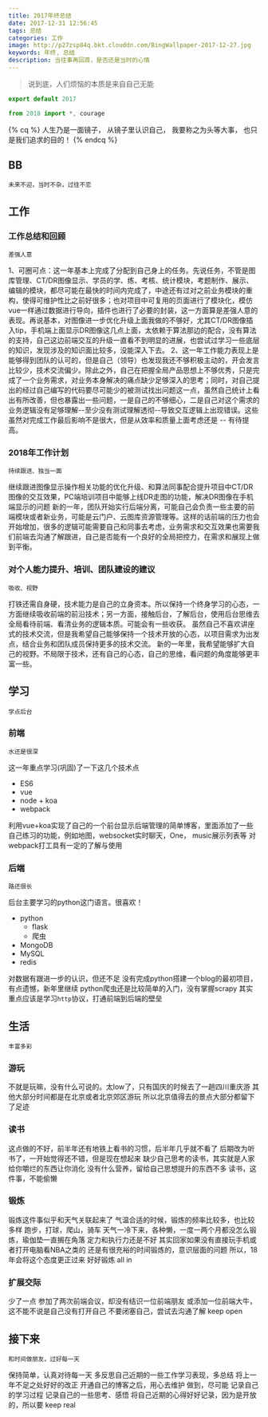 ```yaml
---
title: 2017年终总结
date: 2017-12-31 12:56:45
tags: 总结
categories: 工作
image: http://p27zsp84q.bkt.clouddn.com/BingWallpaper-2017-12-27.jpg
keywords: 年终, 总结
description: 当往事再回首，是否还是当时的心情
---
```


> 说到底，人们烦恼的本质是来自自己无能

<!-- more -->

```js NewYear
export default 2017

from 2018 import *, courage

```

{% cq %}
人生乃是一面镜子，
从镜子里认识自己，
我要称之为头等大事，
也只是我们追求的目的！
{% endcq %}

## BB

    未来不迎，当时不杂，过往不恋

## 工作

### 工作总结和回顾

    差强人意

1、可圈可点：这一年基本上完成了分配到自己身上的任务。先说任务，不管是图库管理、CT/DR图像显示、学员的学、练、考核、统计模块，考题制作、展示、编辑的模块，都尽可能在最快的时间内完成了，中途还有过对之前业务模块的重构，使得可维护性比之前好很多；也对项目中可复用的页面进行了模块化，模仿vue一样通过数据进行导向，插件也进行了必要的封装，这一方面算是差强人意的表现。再说基本，对图像进一步优化升级上面我做的不够好，尤其CT/DR图像插入tip，手机端上面显示DR图像这几点上面，太依赖于算法那边的配合，没有算法的支持，自己这边前端交互的升级一直看不到明显的进展，也尝试过学习一些底层的知识，发现涉及的知识面比较多，没能深入下去。
2、这一年工作能力表现上是能够得到团队的认可的，但是自己（领导）也发现我还不够积极主动的，开会发言比较少，技术交流偏少。除此之外，自己在把握全局产品思想上不够优秀，只是完成了一个业务需求，对业务本身解决的痛点缺少足够深入的思考；同时，对自己提出的经过自己编写的代码要尽可能少的被测试找出问题这一点，虽然自己统计上看出有所改善，但也暴露出一些问题，一是自己的不够细心，二是自己对这个需求的业务逻辑没有足够理解--至少没有测试理解透彻--导致交互逻辑上出现错误。这些虽然对完成工作最后影响不是很大，但是从效率和质量上面考虑还是 -- 有待提高。

### 2018年工作计划

    持续跟进、独当一面

继续跟进图像显示操作相关功能的优化升级、和算法同事配合提升项目中CT/DR图像的交互效果，PC端培训项目中能够上线DR走图的功能，解决DR图像在手机端显示的问题
新的一年，团队开始实行后端分离，可能自己会负责一些主要的前端模块或者新业务，可能是云门户、云图库资源管理等。这样的话前端的压力也会开始增加，很多的逻辑可能需要自己和同事去考虑，业务需求和交互效果也需要我们前端去沟通了解跟进，自己是否能有一个良好的全局把控力，在需求和展现上做到平衡。

### 对个人能力提升、培训、团队建设的建议

    吸收、视野

打铁还需自身硬，技术能力是自己的立身资本。所以保持一个终身学习的心态，一方面继续吸收前端的前沿技术；另一方面，接触后台，了解后台，使用后台思维去全局看待前端、看清业务的逻辑本质。可能会有一些收获。
虽然自己不喜欢讲座式的技术交流，但是我希望自己能够保持一个技术开放的心态，以项目需求为出发点，结合业务和团队成员保持更多的技术交流。
新的一年里，我希望能够扩大自己的视野。不局限于技术，还有自己的心态，自己的思维，看问题的角度能够更丰富一些。

## 学习

    学点后台

### 前端

    水还是很深

这一年重点学习(巩固)了一下这几个技术点

* ES6
* vue
* node + koa
* webpack

利用vue+koa实现了自己的一个前台显示后端管理的简单博客，里面添加了一些自己练习的功能，例如地图，websocket实时聊天，One， music展示列表等
对webpack打工具有一定的了解与使用

### 后端

    路还很长

后台主要学习的python这门语言。很喜欢！

* python
  * flask
  * 爬虫
* MongoDB
* MySQL
* redis

对数据有跟进一步的认识，但还不足
没有完成python搭建一个blog的最初项目，有点遗憾，新年里继续
python爬虫还是比较简单的入门，没有掌握scrapy
其实重点应该是学习`http`协议，打通前端到后端的壁垒

## 生活

    丰富多彩

### 游玩

不就是玩嘛，没有什么可说的。太low了，只有国庆的时候去了一趟四川重庆游
其他大部分时间都是在北京或者北京郊区游玩
所以北京值得去的景点大部分都留下了足迹

### 读书

这点做的不好，前半年还有地铁上看书的习惯，后半年几乎就不看了
后期改为听书了，一开始觉得还不错，但是现在想起来
缺少自己思考的读书，其实就是人家给你嚼烂的东西让你消化
没有什么营养，留给自己思想提升的东西不多
读书，这件事，不能偷懒

### 锻炼

锻炼这件事似乎和天气关联起来了
气温合适的时候，锻炼的频率比较多，也比较多样
跑步，打球，爬山，骑车
天气一冷下来，各种懒，一度一两个月都没怎么锻炼，瑜伽垫一直搁在角落
定力和执行力还是不好
其实回家如果没有直接玩手机或者打开电脑看NBA之类的
还是有很充裕的时间锻炼的，意识层面的问题
所以，18年会将这个态度更正过来
好好锻炼
all in

### 扩展交际

少了一点
参加了两次前端会议，却没有结识一位前端朋友
或添加一位前端大牛，这不能不说是自己没有打开自己
不要闭塞自己，尝试去沟通了解
keep open

## 接下来

    和时间做朋友，过好每一天

保持简单，认真对待每一天
多反思自己近期的一些工作学习表现，多总结
将上一年不足之处好好的改正
开通自己的博客之后，用心去维护
做到，尽可能
记录自己的学习过程
记录自己的一些思考、感悟
将自己近期的心得好好记录，因为是开放的，所以要
keep real
